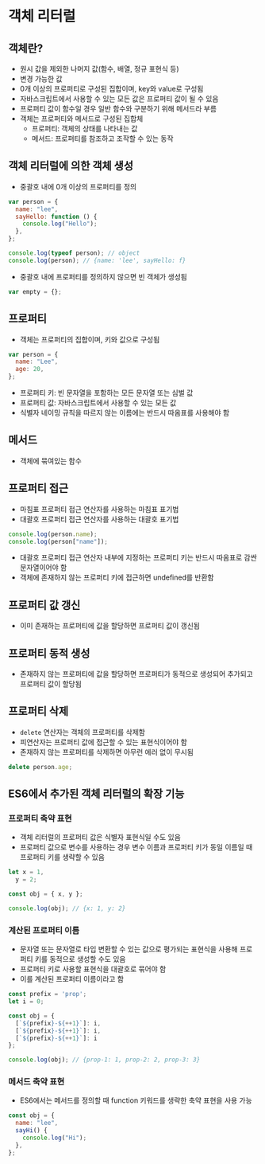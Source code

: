 # 객체 리터럴

## 객체란?

- 원시 값을 제외한 나머지 값(함수, 배열, 정규 표현식 등)
- 변경 가능한 값
- 0개 이상의 프로퍼티로 구성된 집합이며, key와 value로 구성됨
- 자바스크립트에서 사용할 수 있는 모든 값은 프로퍼티 값이 될 수 있음
- 프로퍼티 값이 함수일 경우 일반 함수와 구분하기 위해 메서드라 부름
- 객체는 프로퍼티와 메서드로 구성된 집합체
  - 프로퍼티: 객체의 상태를 나타내는 값
  - 메서드: 프로퍼티를 참조하고 조작할 수 있는 동작

## 객체 리터럴에 의한 객체 생성

- 중괄호 내에 0개 이상의 프로퍼티를 정의

```js
var person = {
  name: "lee",
  sayHello: function () {
    console.log("Hello");
  },
};

console.log(typeof person); // object
console.log(person); // {name: 'lee', sayHello: f}
```

- 중괄호 내에 프로퍼티를 정의하지 않으면 빈 객체가 생성됨

```js
var empty = {};
```

## 프로퍼티

- 객체는 프로퍼티의 집합이며, 키와 값으로 구성됨

```js
var person = {
  name: "Lee",
  age: 20,
};
```

- 프로퍼티 키: 빈 문자열을 포함하는 모든 문자열 또는 심벌 값
- 프로퍼티 값: 자바스크립트에서 사용할 수 있는 모든 값
- 식별자 네이밍 규칙을 따르지 않는 이름에는 반드시 따옴표를 사용해야 함

## 메서드

- 객체에 묶여있는 함수

## 프로퍼티 접근

- 마침표 프로퍼티 접근 연산자를 사용하는 마침표 표기법
- 대괄호 프로퍼티 접근 연산자를 사용하는 대괄호 표기법

```js
console.log(person.name);
console.log(person["name"]);
```

- 대괄호 프로퍼티 접근 연산자 내부에 지정하는 프로퍼티 키는 반드시 따옴표로 감싼 문자열이어야 함
- 객체에 존재하지 않는 프로퍼티 키에 접근하면 undefined를 반환함

## 프로퍼티 값 갱신

- 이미 존재하는 프로퍼티에 값을 할당하면 프로퍼티 값이 갱신됨

## 프로퍼티 동적 생성

- 존재하지 않는 프로퍼티에 값을 할당하면 프로퍼티가 동적으로 생성되어 추가되고 프로퍼티 값이 할당됨

## 프로퍼티 삭제

- `delete` 연산자는 객체의 프로퍼티를 삭제함
- 피연산자는 프로퍼티 값에 접근할 수 있는 표현식이어야 함
- 존재하지 않는 프로퍼티를 삭제하면 아무런 에러 없이 무시됨

```js
delete person.age;
```

## ES6에서 추가된 객체 리터럴의 확장 기능

### 프로퍼티 축약 표현

- 객체 리터럴의 프로퍼티 값은 식별자 표현식일 수도 있음
- 프로퍼티 값으로 변수를 사용하는 경우 변수 이름과 프로퍼티 키가 동일 이름일 때 프로퍼티 키를 생략할 수 있음

```js
let x = 1,
  y = 2;

const obj = { x, y };

console.log(obj); // {x: 1, y: 2}
```

### 계산된 프로퍼티 이름

- 문자열 또는 문자열로 타입 변환할 수 있는 값으로 평가되는 표현식을 사용해 프로퍼티 키를 동적으로 생성할 수도 있음
- 프로퍼티 키로 사용할 표현식을 대괄호로 묶어야 함
- 이를 계산된 프로퍼티 이름이라고 함

```js
const prefix = 'prop';
let i = 0;

const obj = {
  [`${prefix}-${++1}`]: i,
  [`${prefix}-${++1}`]: i,
  [`${prefix}-${++1}`]: i
};

console.log(obj); // {prop-1: 1, prop-2: 2, prop-3: 3}
```

### 메서드 축약 표현

- ES6에서는 메서드를 정의할 때 function 키워드를 생략한 축약 표현을 사용 가능

```js
const obj = {
  name: "lee",
  sayHi() {
    console.log("Hi");
  },
};
```
